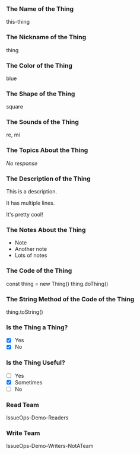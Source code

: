 ### The Name of the Thing

this-thing

### The Nickname of the Thing

thing

### The Color of the Thing

blue

### The Shape of the Thing

square

### The Sounds of the Thing

re, mi

### The Topics About the Thing

_No response_

### The Description of the Thing

This is a description.

It has multiple lines.

It's pretty cool!

### The Notes About the Thing

- Note
- Another note
- Lots of notes

### The Code of the Thing

const thing = new Thing()
thing.doThing()

### The String Method of the Code of the Thing

thing.toString()

### Is the Thing a Thing?

- [x] Yes
- [x] No

### Is the Thing Useful?

- [ ] Yes
- [x] Sometimes
- [ ] No

### Read Team

IssueOps-Demo-Readers

### Write Team

IssueOps-Demo-Writers-NotATeam
